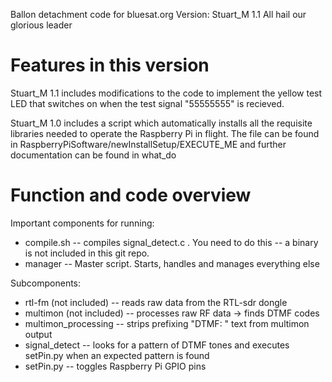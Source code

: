 Ballon detachment code for bluesat.org
Version: Stuart_M 1.1
All hail our glorious leader

Features in this version
========================
Stuart_M 1.1 includes modifications to the code to implement the yellow test LED that switches on 
when the test signal "55555555" is recieved.


Stuart_M 1.0 includes a script which automatically installs all the requisite libraries needed
to operate the Raspberry Pi in flight. The file can be found in
RaspberryPiSoftware/newInstallSetup/EXECUTE_ME
and further documentation can be found in what_do



Function and code overview
==========================

Important components for running:
* compile.sh -- compiles signal_detect.c . You need to do this -- a binary is not included in this git repo.
* manager -- Master script.  Starts, handles and manages everything else


Subcomponents:
* rtl-fm (not included) -- reads raw data from the RTL-sdr dongle
* multimon (not included) -- processes raw RF data -> finds DTMF codes
* multimon_processing -- strips prefixing "DTMF: " text from multimon output
* signal_detect -- looks for a pattern of DTMF tones and executes setPin.py when an expected pattern is found
* setPin.py -- toggles Raspberry Pi GPIO pins



